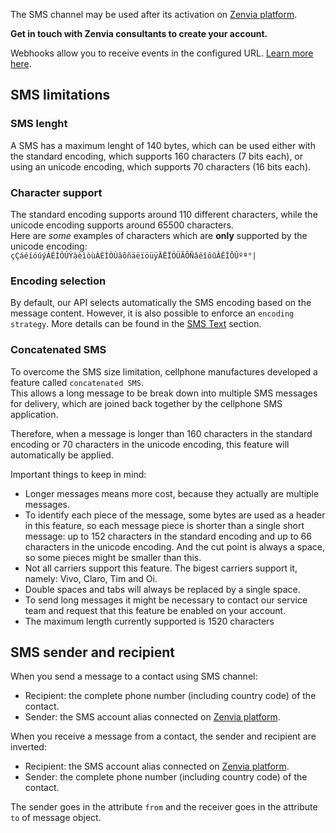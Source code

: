 The SMS channel may be used after its activation on [Zenvia platform](https://app.zenvia.com/home/credentials).
<br/>

**Get in touch with Zenvia consultants to create your account.**

Webhooks allow you to receive events in the configured URL. [Learn more here](#tag/Webhooks).

## SMS limitations

### SMS lenght
A SMS has a maximum lenght of 140 bytes, which can be used either with the standard encoding, which supports 160 characters (7 bits each),
or using an unicode encoding, which supports 70 characters (16 bits each).

### Character support
The standard encoding supports around 110 different characters, while the unicode encoding supports around 65500 characters.
<br>Here are *some* examples of characters which are **only** supported by the unicode encoding:
<br>`çÇáéíóúýÁÉÍÓÚÝàèìòùÀÈÌÒÙãõñäëïöüÿÄËÏÖÜÃÕÑâêîôûÂÊÎÔÛºª°|`

### Encoding selection
By default, our API selects automatically the SMS encoding based on the message content. However, it is also possible to enforce an `encoding strategy`.
More details can be found in the [SMS Text](#section/SMS-Text) section.

### Concatenated SMS
To overcome the SMS size limitation, cellphone manufactures developed a feature called `concatenated SMS`.
<br>This allows a long message to be break down into multiple SMS messages for delivery, which are joined back together by the cellphone SMS application.

Therefore, when a message is longer than 160 characters in the standard encoding or 70 characters in the unicode encoding, this feature will automatically
be applied.

Important things to keep in mind:
* Longer messages means more cost, because they actually are multiple messages.
* To identify each piece of the message, some bytes are used as a header in this feature, so each message piece is shorter than a single short message:
up to 152 characters in the standard encoding and up to 66 characters in the unicode encoding. And the cut point is always a space, so some pieces might be
smaller than this.
* Not all carriers support this feature. The bigest carriers support it, namely: Vivo, Claro, Tim and Oi.
* Double spaces and tabs will always be replaced by a single space.
* To send long messages it might be necessary to contact our service team and request that this feature be enabled on your account.
* The maximum length currently supported is 1520 characters

## SMS sender and recipient

When you send a message to a contact using SMS channel:

* Recipient: the complete phone number (including country code) of the contact.
* Sender: the SMS account alias connected on [Zenvia platform](https://app.zenvia.com/home/credentials).

When you receive a message from a contact, the sender and recipient are inverted:

* Recipient: the SMS account alias connected on [Zenvia platform](https://app.zenvia.com/home/credentials).
* Sender: the complete phone number (including country code) of the contact.

The sender goes in the attribute `from` and the receiver goes in the attribute `to` of message object.
